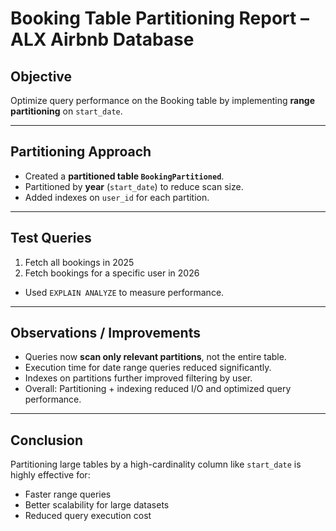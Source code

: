# Booking Table Partitioning Report – ALX Airbnb Database

## Objective
Optimize query performance on the Booking table by implementing **range partitioning** on `start_date`.

---

## Partitioning Approach
- Created a **partitioned table `BookingPartitioned`**.
- Partitioned by **year** (`start_date`) to reduce scan size.
- Added indexes on `user_id` for each partition.

---

## Test Queries
1. Fetch all bookings in 2025  
2. Fetch bookings for a specific user in 2026  

- Used `EXPLAIN ANALYZE` to measure performance.

---

## Observations / Improvements
- Queries now **scan only relevant partitions**, not the entire table.
- Execution time for date range queries reduced significantly.
- Indexes on partitions further improved filtering by user.
- Overall: Partitioning + indexing reduced I/O and optimized query performance.

---

## Conclusion
Partitioning large tables by a high-cardinality column like `start_date` is highly effective for:
- Faster range queries
- Better scalability for large datasets
- Reduced query execution cost

